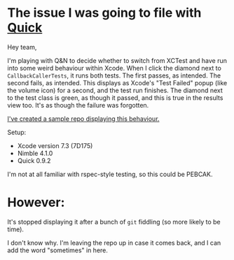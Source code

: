 # The issue I was going to file with [Quick](https://github.com/Quick/Quick/issues/new)

Hey team,

I'm playing with Q&N to decide whether to switch from XCTest and have run into some weird behaviour within Xcode. When I click the diamond next to `CallbackCallerTests`, it runs both tests. The first passes, as intended. The second fails, as intended. This displays as Xcode's "Test Failed" popup (like the volume icon) for a second, and the test run finishes. The diamond next to the test class is green, as though it passed, and this is true in the results view too. It's as though the failure was forgotten.

[I've created a sample repo displaying this behaviour.](https://github.com/d-lord/QN-odd-behaviour)

Setup:
- Xcode version 7.3 (7D175)
- Nimble 4.1.0
- Quick 0.9.2

I'm not at all familiar with rspec-style testing, so this could be PEBCAK.

# However:

It's stopped displaying it after a bunch of `git` fiddling (so more likely to be time).

I don't know why. I'm leaving the repo up in case it comes back, and I can add the word "sometimes" in here.
